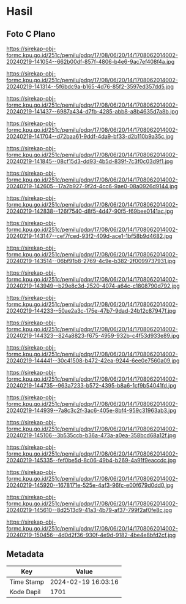 # Hasil

## Foto C Plano

https://sirekap-obj-formc.kpu.go.id/251c/pemilu/pdpr/17/08/06/20/14/1708062014002-20240219-141054--662b00df-857f-4806-b4e6-9ac7ef408f4a.jpg

https://sirekap-obj-formc.kpu.go.id/251c/pemilu/pdpr/17/08/06/20/14/1708062014002-20240219-141314--5f6bdc9a-b165-4d76-85f2-3597ed357dd5.jpg

https://sirekap-obj-formc.kpu.go.id/251c/pemilu/pdpr/17/08/06/20/14/1708062014002-20240219-141437--6987a434-d7fb-4285-abb8-a8b4635d7a8b.jpg

https://sirekap-obj-formc.kpu.go.id/251c/pemilu/pdpr/17/08/06/20/14/1708062014002-20240219-141704--d72baa61-9ddf-4da9-bf33-d2b110b9a35c.jpg

https://sirekap-obj-formc.kpu.go.id/251c/pemilu/pdpr/17/08/06/20/14/1708062014002-20240219-141845--08cf15d3-dd93-4b5d-839f-7c3f0c03d9f1.jpg

https://sirekap-obj-formc.kpu.go.id/251c/pemilu/pdpr/17/08/06/20/14/1708062014002-20240219-142605--17a2b927-9f2d-4cc6-9ae0-08a0926d9144.jpg

https://sirekap-obj-formc.kpu.go.id/251c/pemilu/pdpr/17/08/06/20/14/1708062014002-20240219-142838--126f7540-d8f5-4d47-90f5-f69bee0141ac.jpg

https://sirekap-obj-formc.kpu.go.id/251c/pemilu/pdpr/17/08/06/20/14/1708062014002-20240219-143147--cef7fced-93f2-409d-ace1-1bf58b9d4682.jpg

https://sirekap-obj-formc.kpu.go.id/251c/pemilu/pdpr/17/08/06/20/14/1708062014002-20240219-143514--06bf91b8-2769-4c9e-b382-2f0099737931.jpg

https://sirekap-obj-formc.kpu.go.id/251c/pemilu/pdpr/17/08/06/20/14/1708062014002-20240219-143949--b29e8c3d-2520-4074-a64c-c1808790d792.jpg

https://sirekap-obj-formc.kpu.go.id/251c/pemilu/pdpr/17/08/06/20/14/1708062014002-20240219-144233--50ae2a3c-175e-47b7-9dad-24b12c87947f.jpg

https://sirekap-obj-formc.kpu.go.id/251c/pemilu/pdpr/17/08/06/20/14/1708062014002-20240219-144323--824a8823-f675-4959-932b-c4f53d933e89.jpg

https://sirekap-obj-formc.kpu.go.id/251c/pemilu/pdpr/17/08/06/20/14/1708062014002-20240219-144441--30c41508-b472-42ea-9244-6ee0e7560a09.jpg

https://sirekap-obj-formc.kpu.go.id/251c/pemilu/pdpr/17/08/06/20/14/1708062014002-20240219-144735--963a7233-b572-4395-b8a6-1cf9b54041fd.jpg

https://sirekap-obj-formc.kpu.go.id/251c/pemilu/pdpr/17/08/06/20/14/1708062014002-20240219-144939--7a8c3c2f-3ac6-405e-8bf4-959c31963ab3.jpg

https://sirekap-obj-formc.kpu.go.id/251c/pemilu/pdpr/17/08/06/20/14/1708062014002-20240219-145106--3b535ccb-b36a-473a-a0ea-358bcd68a12f.jpg

https://sirekap-obj-formc.kpu.go.id/251c/pemilu/pdpr/17/08/06/20/14/1708062014002-20240219-145335--fef0be5d-8c06-49b4-b269-4a91f9eaccdc.jpg

https://sirekap-obj-formc.kpu.go.id/251c/pemilu/pdpr/17/08/06/20/14/1708062014002-20240219-145920--1678171e-525e-4af3-96fc-e00f679d0dd0.jpg

https://sirekap-obj-formc.kpu.go.id/251c/pemilu/pdpr/17/08/06/20/14/1708062014002-20240219-145610--8d2513d9-41a3-4b79-af37-799f2af0fe8c.jpg

https://sirekap-obj-formc.kpu.go.id/251c/pemilu/pdpr/17/08/06/20/14/1708062014002-20240219-150456--4d0d2f36-930f-4e9d-9182-4be4e8bfd2cf.jpg


## Metadata

| Key        | Value               |
| ---------- | ------------------- |
| Time Stamp | 2024-02-19 16:03:16 |
| Kode Dapil | 1701                |



